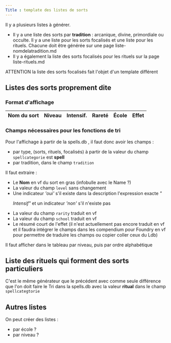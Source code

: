 ```yaml
---
Title : template des listes de sorts
---
```

Il y a plusieurs listes à générer. 

- Il y a une liste des sorts par **tradition** : arcanique, divine, primordiale ou occulte. Il y a une liste pour les sorts focalisés et une liste pour les rituels. Chacune doit être générée sur une page liste-nomdelatradition.md
- Il y a également la liste des sorts focalisés pour les rituels sur la page liste-rituels.md

ATTENTION la liste des sorts focalisés fait l'objet d'un template différent 

## Listes des sorts proprement dite
### Format d'affichage

| Nom du sort | Niveau | Intensif. | Rareté | École | Effet |
|:------------|:------:|:---------:|:------:|:-----:|:------|

### Champs nécessaires pour les fonctions de tri
Pour l'affichage à partir de la spells.db , il faut donc avoir les champs :
- par type, (sorts, rituels, focalisés) à partir de la valeur du champ `spellcategorie` est **spell** 
- par tradition, dans le champ `tradition` 

Il faut extraire :
- Le **Nom** en vf du sort en gras (infobulle avec le Name ?)
- La valeur du champ `level` sans changement
- Une indicateur *'oui'* s'il existe dans la description l'expression exacte *"<p>Intensif"* et un indicateur *'non'* s'il n'existe pas
- La valeur du champ `rarity` traduit en vf
- La valeur du champ `school` traduit en vf
- Le résumé court de l'effet (il n'est actuellement pas encore traduit en vf et il faudra intégrer le champs dans les compendium pour Foundry en vf pour permettre de traduire les champs ou copier coller ceux du Ldb)

Il faut afficher dans le tableau par niveau, puis par ordre alphabétique

## Liste des rituels qui forment des sorts particuliers
C'est le même générateur que le précédent avec comme seule différence que l'on doit faire le Tri dans la spells.db avec la valeur **ritual** dans le champ `spellcategtorie` 



## Autres listes
On peut créer des listes :
- par école ?
- par niveau ?